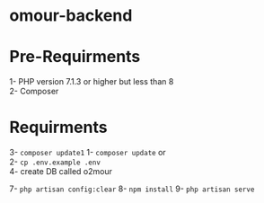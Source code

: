 # omour-backend

# Pre-Requirments 
1- PHP version 7.1.3 or higher but less than 8 <br>
2- Composer <br>

# Requirments 
3- <code>composer update1</code>
1- <code>composer update</code> or <br>
2- <code>cp .env.example .env</code><br> 
4- create DB called o2mour <br>
<!-- 5- change it's password to .env's password -->
<!-- 6- <code>php artisan migrate</code> -->
7- <code>php artisan config:clear</code>
8- <code>npm install</code>
9- <code>php artisan serve</code>
